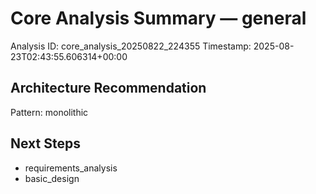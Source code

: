 # Core Analysis Summary — general

Analysis ID: core_analysis_20250822_224355
Timestamp: 2025-08-23T02:43:55.606314+00:00

## Architecture Recommendation
Pattern: monolithic

## Next Steps
- requirements_analysis
- basic_design
